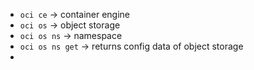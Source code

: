 
- `oci ce` -> container engine
- `oci os` -> object storage
- `oci os ns` -> namespace
- `oci os ns get` -> returns config data of object storage
- 